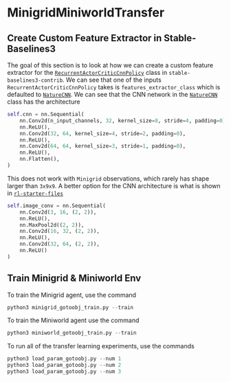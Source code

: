 # MinigridMiniworldTransfer

## Create Custom Feature Extractor in Stable-Baselines3

The goal of this section is to look at how we can create a custom feature extractor for the [`RecurrentActorCriticCnnPolicy`](https://github.com/Stable-Baselines-Team/stable-baselines3-contrib/blob/21cc96cafd77a3a4347b43c374a4cd21bf08d804/sb3_contrib/common/recurrent/policies.py#L434) class in `stable-baselines3-contrib`. We can see that one of the inputs `RecurrentActorCriticCnnPolicy` takes is `features_extractor_class` which is defaulted to [`NatureCNN`](https://github.com/DLR-RM/stable-baselines3/blob/96526ed08af19f48dd762f70d06e9f32c2c63d18/stable_baselines3/common/torch_layers.py#L48). We can see that the CNN network in the [`NatureCNN`](https://github.com/DLR-RM/stable-baselines3/blob/96526ed08af19f48dd762f70d06e9f32c2c63d18/stable_baselines3/common/torch_layers.py#L48) class has the architecture

```python
self.cnn = nn.Sequential(
    nn.Conv2d(n_input_channels, 32, kernel_size=8, stride=4, padding=0),
    nn.ReLU(),
    nn.Conv2d(32, 64, kernel_size=4, stride=2, padding=0),
    nn.ReLU(),
    nn.Conv2d(64, 64, kernel_size=3, stride=1, padding=0),
    nn.ReLU(),
    nn.Flatten(),
)
```

This does not work with `Minigrid` observations, which rarely has shape larger than `3x9x9`. A better option for the CNN architecture is what is shown in [`rl-starter-files`](https://github.com/lcswillems/rl-starter-files/blob/8596478c988fe780b721cea8e44c60563afec5f6/model.py#L27)

```python
self.image_conv = nn.Sequential(
    nn.Conv2d(3, 16, (2, 2)),
    nn.ReLU(),
    nn.MaxPool2d((2, 2)),
    nn.Conv2d(16, 32, (2, 2)),
    nn.ReLU(),
    nn.Conv2d(32, 64, (2, 2)),
    nn.ReLU()
)
```

## Train Minigrid \& Miniworld Env

To train the Minigrid agent, use the command

```python
python3 minigrid_gotoobj_train.py --train
```

To train the Miniworld agent use the command

```python
python3 miniworld_gotoobj_train.py --train
```

To run all of the transfer learning experiments, use the commands

```python
python3 load_param_gotoobj.py --num 1
python3 load_param_gotoobj.py --num 2
python3 load_param_gotoobj.py --num 3
```